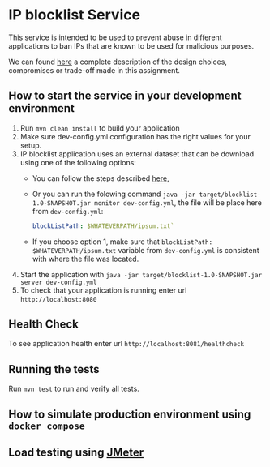# IP blocklist Service

This service is intended to be used to prevent abuse in different applications to ban IPs that are known to be used for malicious purposes.

We can found [here](DESIGNDOC.md) a complete description of the design choices, compromises or trade-off made in this assignment.

How to start the service in your development environment
---

1. Run `mvn clean install` to build your application
2. Make sure dev-config.yml configuration has the right values for your setup.
3. IP blocklist application uses an external dataset that can be download using one of the following options:
    - You can follow the steps described [here](https://github.com/stamparm/ipsum),
    - Or you can run the folowing command `java -jar target/blocklist-1.0-SNAPSHOT.jar monitor dev-config.yml`, the
       file will be place here from `dev-config.yml`: 

       ```yaml 
       blockListPath: $WHATEVERPATH/ipsum.txt`

    - If you choose option 1, make sure that `blockListPath: $WHATEVERPATH/ipsum.txt` variable from `dev-config.yml` is
      consistent with where the file was located.
4. Start the application with `java -jar target/blocklist-1.0-SNAPSHOT.jar server dev-config.yml`
5. To check that your application is running enter url `http://localhost:8080`

Health Check
---

To see application health enter url `http://localhost:8081/healthcheck`

Running the tests
---

Run `mvn test` to run and verify all tests.

How to simulate production environment using `docker compose`
---

Load testing using [JMeter](https://jmeter.apache.org/download_jmeter.cgi)
---


